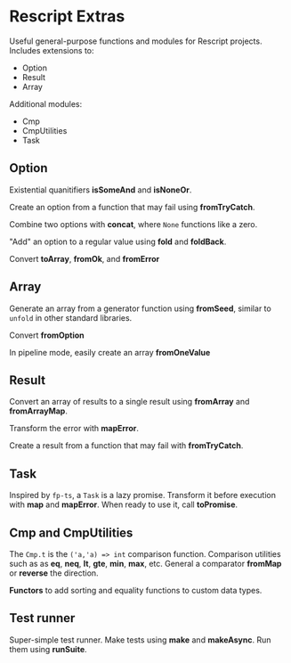 # Rescript Extras

Useful general-purpose functions and modules for Rescript projects. Includes extensions to:

- Option
- Result
- Array

Additional modules:

- Cmp
- CmpUtilities
- Task

## Option

Existential quanitifiers **isSomeAnd** and **isNoneOr**.

Create an option from a function that may fail using **fromTryCatch**.

Combine two options with **concat**, where `None` functions like a zero.

"Add" an option to a regular value using **fold** and **foldBack**.

Convert **toArray**, **fromOk**, and **fromError**

## Array

Generate an array from a generator function using **fromSeed**, similar to `unfold` in other standard libraries.

Convert **fromOption**

In pipeline mode, easily create an array **fromOneValue**

## Result

Convert an array of results to a single result using **fromArray** and **fromArrayMap**.

Transform the error with **mapError**.

Create a result from a function that may fail with **fromTryCatch**.

## Task

Inspired by `fp-ts`, a `Task` is a lazy promise. Transform it before execution with **map** and **mapError**. When ready to use it, call **toPromise**.

## Cmp and CmpUtilities

The `Cmp.t` is the `('a,'a) => int` comparison function. Comparison utilities such as as **eq**, **neq**, **lt**, **gte**, **min**, **max**, etc. General a comparator **fromMap** or **reverse** the direction.

**Functors** to add sorting and equality functions to custom data types.

## Test runner

Super-simple test runner. Make tests using **make** and **makeAsync**. Run them using **runSuite**.

